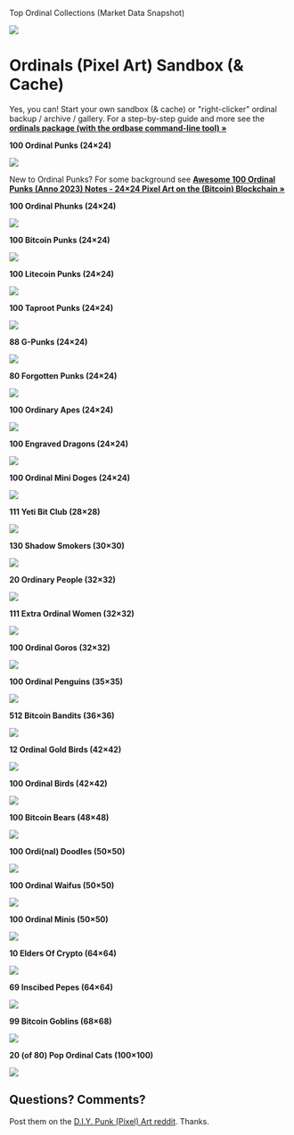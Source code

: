 
Top Ordinal Collections (Market Data Snapshot)

![](i/ordinals-market-data.png)




# Ordinals (Pixel Art) Sandbox (& Cache)


Yes, you can!
Start your own
sandbox (& cache) or "right-clicker" ordinal backup / archive / gallery.
For a step-by-step guide and more see
the [**ordinals package (with the ordbase command-line tool) »**](ordinals)





**100 Ordinal Punks (24×24)**

![](i/ordinalpunks.png)


New to Ordinal Punks? For some background see [**Awesome 100 Ordinal Punks (Anno 2023) Notes - 24×24 Pixel Art on the (Bitcoin) Blockchain »**](https://github.com/cryptopunksnotdead/cryptopunks/tree/master/awesome-ordinalpunks)


**100 Ordinal Phunks (24×24)**

![](i/ordinalphunks.png)



**100 Bitcoin Punks (24×24)**

![](i/bitcoinpunks.png)


**100 Litecoin Punks (24×24)**

![](i/litecoinpunks.png)



**100 Taproot Punks (24×24)**

![](i/taprootpunks.png)


**88 G-Punks (24×24)**

![](i/gpunks.png)


**80 Forgotten Punks (24×24)**

![](i/forgottenpunks.png)




**100 Ordinary Apes (24×24)**

![](i/ordinaryapes.png)



**100 Engraved Dragons (24×24)**

![](i/engraveddragons.png)






**100 Ordinal Mini Doges (24×24)**

![](i/ordinalminidoges.png)




**111 Yeti Bit Club (28×28)**

![](i/yetibitclub.png)


**130 Shadow Smokers (30×30)**

![](i/shadowsmokers.png)



**20 Ordinary People (32×32)**

![](i/ordinarypeople.png)



**111 Extra Ordinal Women (32×32)**

![](i/extraordinalwomen.png)


**100 Ordinal Goros (32×32)**

![](i/ordinalgoros.png)



**100 Ordinal Penguins (35×35)**

![](i/ordinalpenguins.png)


**512 Bitcoin Bandits (36×36)**

![](i/bitcoinbandits.png)



**12 Ordinal Gold Birds (42×42)**

![](i/ordinalgoldbirds.png)


**100 Ordinal Birds (42×42)**

![](i/ordinalbirds.png)



**100 Bitcoin Bears (48×48)**

![](i/bitcoinbears.png)


**100 Ordi(nal) Doodles (50×50)**

![](i/ordidoodles.png)


**100 Ordinal Waifus (50×50)**

![](i/ordinalwaifus.png)


**100 Ordinal Minis (50×50)**

![](i/ordinalminis.png)



**10 Elders Of Crypto (64×64)**

![](i/eldersofcrypto.png)



**69 Inscibed Pepes (64×64)**

![](i/inscribedpepes.png)


**99 Bitcoin Goblins (68×68)**

![](i/bitcoingoblins.png)


**20 (of 80) Pop Ordinal Cats (100×100)**

![](i/popordinalcats.png)



## Questions? Comments?

Post them on the [D.I.Y. Punk (Pixel) Art reddit](https://old.reddit.com/r/DIYPunkArt). Thanks.


